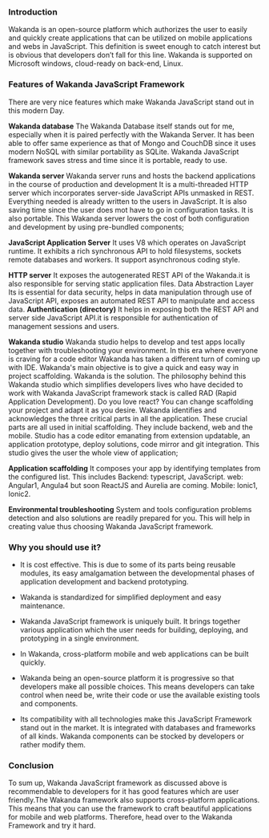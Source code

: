 ### Introduction
Wakanda is an open-source platform which authorizes the user to easily and quickly create applications that can be utilized on mobile applications and webs in JavaScript. This definition is sweet enough to catch interest but is obvious that developers don’t fall for this line. Wakanda is supported on Microsoft windows, cloud-ready on back-end, Linux. 

### Features of Wakanda JavaScript Framework 
There are very nice features which make Wakanda JavaScript stand out in this modern Day. 

**Wakanda database**
The Wakanda Database itself stands out for me, especially when it is paired perfectly with the Wakanda Server. It has been able to offer same experience as that of Mongo and CouchDB since it uses modern NoSQL with similar portability as SQLite. Wakanda JavaScript framework saves stress and time since it is portable, ready to use. 

**Wakanda server**
Wakanda server runs and hosts the backend applications in the course of production and development It is a multi-threaded HTTP server which incorporates server-side JavaScript APIs unmasked in REST. Everything needed is already written to the users in JavaScript. It is also saving time since the user does mot have to go in configuration tasks. It is also portable. This Wakanda server lowers the cost of both configuration and development by using pre-bundled components; 

**JavaScript Application Server** 
It uses V8 which operates on JavaScript runtime. It exhibits a rich synchronous API to hold filesystems, sockets remote databases and workers. It support asynchronous coding style.

**HTTP server**
It exposes the autogenerated REST API of the Wakanda.it is also responsible for serving static application files.
Data Abstraction Layer
Its is essential for data security, helps in data manipulation through use of JavaScript API, exposes an automated REST API to manipulate and access data.
**Authentication (directory)**
It helps in exposing both the REST API and server side JavaScript API.it is responsible for authentication of management sessions and users.

**Wakanda studio**
Wakanda studio helps to develop and test apps locally together with troubleshooting your environment. In this era where everyone is craving for a code editor Wakanda has taken a different turn of coming up with IDE. Wakanda's main objective is to give a quick and easy way in project scaffolding. Wakanda is the solution. The philosophy behind this Wakanda studio which simplifies developers lives who have decided to work with Wakanda JavaScript framework stack is called RAD (Rapid Application Development). Do you love react? You can change scaffolding your project and adapt it as you desire. Wakanda identifies and acknowledges the three critical parts in all the application. These crucial parts are all used in initial scaffolding. They include backend, web and the mobile. Studio has a code editor emanating from extension updatable, an application prototype, deploy solutions, code mirror and git integration. This studio gives the user the whole view of application;

 **Application scaffolding**
It composes your app by identifying templates from the configured list. This includes Backend: typescript, JavaScript. web: Angular1, Angula4 but soon ReactJS and Aurelia are coming. Mobile: Ionic1, Ionic2.

**Environmental troubleshooting**
System and tools configuration problems detection and also solutions are readily prepared for you. This will help in creating value thus choosing Wakanda JavaScript framework. 

### Why you should use it? 
- It is cost effective. This is due to some of its parts being reusable modules, its easy amalgamation between the developmental phases of application development and backend prototyping. 
- Wakanda is standardized for simplified deployment and easy maintenance. 

- Wakanda JavaScript framework is uniquely built. It brings together various application which the user needs for building, deploying, and prototyping in a single environment. 

- In Wakanda, cross-platform mobile and web applications can be built quickly. 

- Wakanda being an open-source platform it is progressive so that developers make all possible choices. This means developers can take control when need be, write their code or use the available existing tools and components. 
- Its compatibility with all technologies make this JavaScript Framework stand out in the market. It is integrated with databases and frameworks of all kinds. Wakanda components can be stocked by developers or rather modify them. 

### Conclusion 
To sum up, Wakanda JavaScript framework as discussed above is recommendable to developers for it has good features which are user friendly.The Wakanda framework also supports cross-platform applications. This means that you can use the framework to craft beautiful applications for mobile and web platforms.  Therefore, head over to the Wakanda Framework and try it hard.









